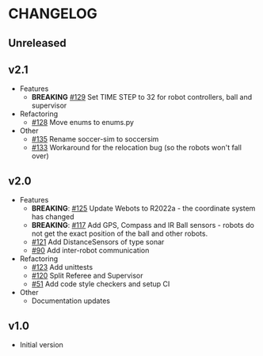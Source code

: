 # CHANGELOG

## Unreleased

## v2.1

* Features
  * **BREAKING** [#129](https://github.com/RoboCupJuniorTC/rcj-soccersim/pull/129) Set TIME STEP to 32 for robot controllers, ball and supervisor
* Refactoring
  * [#128](https://github.com/RoboCupJuniorTC/rcj-soccersim/pull/128) Move enums to enums.py
* Other
  * [#135](https://github.com/RoboCupJuniorTC/rcj-soccersim/pull/135) Rename soccer-sim to soccersim
  * [#133](https://github.com/RoboCupJuniorTC/rcj-soccersim/pull/133) Workaround for the relocation bug
    (so the robots won't fall over)

## v2.0

* Features
  * **BREAKING**: [#125](https://github.com/RoboCupJuniorTC/rcj-soccersim/pull/125) Update Webots to R2022a - 
    the coordinate system has changed
  * **BREAKING**: [#117](https://github.com/RoboCupJuniorTC/rcj-soccersim/pull/117) Add GPS, Compass and IR Ball sensors -
    robots do not get the exact position of the ball and other robots.
  * [#121](https://github.com/RoboCupJuniorTC/rcj-soccersim/pull/121) Add DistanceSensors of type sonar
  * [#90](https://github.com/RoboCupJuniorTC/rcj-soccersim/pull/90) Add inter-robot communication
* Refactoring
  * [#123](https://github.com/RoboCupJuniorTC/rcj-soccersim/pull/123) Add unittests
  * [#120](https://github.com/RoboCupJuniorTC/rcj-soccersim/pull/120) Split Referee and Supervisor
  * [#51](https://github.com/RoboCupJuniorTC/rcj-soccersim/pull/51) Add code style checkers and setup CI
* Other
  * Documentation updates

## v1.0

* Initial version
